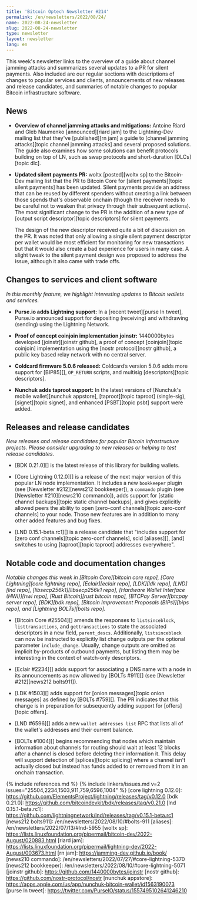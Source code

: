 ```yaml
---
title: 'Bitcoin Optech Newsletter #214'
permalink: /en/newsletters/2022/08/24/
name: 2022-08-24-newsletter
slug: 2022-08-24-newsletter
type: newsletter
layout: newsletter
lang: en
---
```

This week's newsletter links to the overview of a guide about channel
jamming attacks and summarizes several updates to a PR for silent
payments.  Also included are our regular sections with descriptions of
changes to popular services and clients, announcements of new releases
and release candidates, and summaries of notable changes to popular
Bitcoin infrastructure software.

## News

- **Overview of channel jamming attacks and mitigations:** Antoine Riard
  and Gleb Naumenko [announced][riard jam] to the Lightning-Dev mailing
  list that they've [published][rn jam] a guide to [channel jamming
  attacks][topic channel jamming attacks] and several proposed
  solutions.  The guide also examines how some solutions can benefit
  protocols building on top of LN, such as swap protocols and
  short-duration [DLCs][topic dlc].

- **Updated silent payments PR:** woltx [posted][woltx sp] to the
  Bitcoin-Dev mailing list that the PR to Bitcoin Core for [silent
  payments][topic silent payments] has been updated.  Silent payments
  provide an address that can be reused by different spenders without
  creating a link between those spends that's observable onchain (though
  the receiver needs to be careful not to weaken that privacy through
  their subsequent actions).  The most significant change to the PR is
  the addition of a new type of [output script descriptor][topic
  descriptors] for silent payments.

    The design of the new descriptor received quite a bit of discussion
    on the PR.  It was noted that only allowing a single silent payment
    descriptor per wallet would be most efficient for monitoring for new
    transactions but that it would also create a bad experience for
    users in many case.  A slight tweak to the silent payment design was
    proposed to address the issue, although it also came with trade
    offs.

## Changes to services and client software

*In this monthly feature, we highlight interesting updates to Bitcoin
wallets and services.*

- **Purse.io adds Lightning support:**
  In a [recent tweet][purse ln tweet], Purse.io announced support for
  depositing (receiving) and withdrawing (sending) using the Lightning Network.

- **Proof of concept coinjoin implementation joinstr:**
  1440000bytes developed [joinstr][joinstr github], a proof of concept
  [coinjoin][topic coinjoin]
  implementation using the [nostr protocol][nostr github], a public key based
  relay network with no central server.

- **Coldcard firmware 5.0.6 released:**
  Coldcard’s version 5.0.6 adds more support for [BIP85][], `OP_RETURN` scripts,
  and multisig [descriptors][topic descriptors].

- **Nunchuk adds taproot support:**
  In the latest versions of [Nunchuk's mobile wallet][nunchuk appstore],
  [taproot][topic taproot] (single-sig), [signet][topic signet], and enhanced
  [PSBT][topic psbt] support were added.

## Releases and release candidates

*New releases and release candidates for popular Bitcoin infrastructure
projects.  Please consider upgrading to new releases or helping to test
release candidates.*

- [BDK 0.21.0][] is the latest release of this library for building
  wallets.

- [Core Lightning 0.12.0][] is a release of the next major
  version of this popular LN node implementation.  It includes a new
  `bookkeeper` plugin (see [Newsletter #212][news212 bookkeeper]), a
  `commando` plugin (see [Newsletter #210][news210 commando]), adds
  support for [static channel backups][topic static channel backups],
  and gives explicitly allowed peers the ability to open [zero-conf
  channels][topic zero-conf channels] to your node.  Those new features
  are in addition to many other added features and bug fixes.

- [LND 0.15.1-beta.rc1][] is a release candidate that "includes support
  for [zero conf channels][topic zero-conf channels], scid [aliases][],
  [and] switches to using [taproot][topic taproot] addresses everywhere".

## Notable code and documentation changes

*Notable changes this week in [Bitcoin Core][bitcoin core repo], [Core
Lightning][core lightning repo], [Eclair][eclair repo], [LDK][ldk repo],
[LND][lnd repo], [libsecp256k1][libsecp256k1 repo], [Hardware Wallet
Interface (HWI)][hwi repo], [Rust Bitcoin][rust bitcoin repo], [BTCPay
Server][btcpay server repo], [BDK][bdk repo], [Bitcoin Improvement
Proposals (BIPs)][bips repo], and [Lightning BOLTs][bolts repo].*

- [Bitcoin Core #25504][] amends the responses to `listsinceblock`,
  `listtransactions`, and `gettransactions` to state the associated
  descriptors in a new field, `parent_descs`.  Additionally,
  `listsinceblock` can now be instructed to explicitly list change
  outputs per the optional parameter `include_change`. Usually, change
  outputs are omitted as implicit by-products of outbound payments, but
  listing them may be interesting in the context of watch-only
  descriptors.

- [Eclair #2234][] adds support for associating a DNS name with a node
  in its announcements as now allowed by [BOLTs #911][] (see [Newsletter
  #212][news212 bolts911]).

- [LDK #1503][] adds support for [onion messages][topic onion messages]
  as defined by [BOLTs #759][].  The PR indicates that this change is in
  preparation for subsequently adding support for [offers][topic offers].

- [LND #6596][] adds a new `wallet addresses list` RPC that lists all of the
  wallet's addresses and their current balance.

- [BOLTs #1004][] begins recommending that nodes which maintain
  information about channels for routing should wait at least 12 blocks
  after a channel is closed before deleting their information it.  This
  delay will support detection of [splices][topic splicing] where a
  channel isn't actually closed but instead has funds added to or removed
  from it in an onchain transaction.

{% include references.md %}
{% include linkers/issues.md v=2 issues="25504,2234,1503,911,759,6596,1004" %}
[core lightning 0.12.0]: https://github.com/ElementsProject/lightning/releases/tag/v0.12.0
[bdk 0.21.0]: https://github.com/bitcoindevkit/bdk/releases/tag/v0.21.0
[lnd 0.15.1-beta.rc1]: https://github.com/lightningnetwork/lnd/releases/tag/v0.15.1-beta.rc1
[news212 bolts911]: /en/newsletters/2022/08/10/#bolts-911
[aliases]: /en/newsletters/2022/07/13/#lnd-5955
[woltx sp]: https://lists.linuxfoundation.org/pipermail/bitcoin-dev/2022-August/020883.html
[riard jam]: https://lists.linuxfoundation.org/pipermail/lightning-dev/2022-August/003673.html
[rn jam]: https://jamming-dev.github.io/book/
[news210 commando]: /en/newsletters/2022/07/27/#core-lightning-5370
[news212 bookkeeper]: /en/newsletters/2022/08/10/#core-lightning-5071
[joinstr github]: https://github.com/1440000bytes/joinstr
[nostr github]: https://github.com/nostr-protocol/nostr
[nunchuk appstore]: https://apps.apple.com/us/app/nunchuk-bitcoin-wallet/id1563190073
[purse ln tweet]: https://twitter.com/PurseIO/status/1557495102641246210
